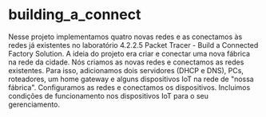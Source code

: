 # building_a_connect

Nesse projeto implementamos quatro novas redes e as conectamos às redes já existentes no laboratório 4.2.2.5 Packet Tracer - Build a Connected Factory Solution. A ideia do projeto era criar e conectar uma nova fábrica na rede da cidade. Nós criamos as novas redes e conectamos as redes existentes. Para isso, adicionamos dois servidores (DHCP e DNS), PCs, roteadores, um home gateway e alguns dispositivos IoT na rede de "nossa fábrica". Configuramos as redes e conectamos os dispositivos. Incluimos condições de funcionamento nos dispositivos IoT para o seu gerenciamento.